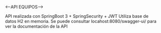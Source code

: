 
<--API EQUIPOS-->

API realizada con SpringBoot 3 + SpringSecurity + JWT 
Utiliza base de datos H2 en memoria.
Se puede consultar locahost:8080/swagger-ui/ para ver la documentación de la API
